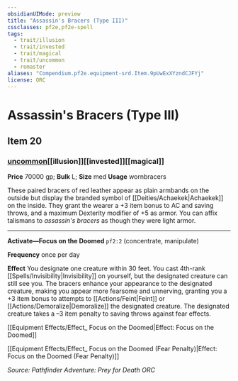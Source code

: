 ```yaml
---
obsidianUIMode: preview
title: "Assassin's Bracers (Type III)"
cssclasses: pf2e,pf2e-spell
tags:
  - trait/illusion
  - trait/invested
  - trait/magical
  - trait/uncommon
  - remaster
aliases: "Compendium.pf2e.equipment-srd.Item.9pUwExXYzndCJFYj"
license: ORC
---
```

# Assassin's Bracers (Type III)
## Item 20
### [uncommon](uncommon "Uncommon Rarity Trait")[[illusion]][[invested]][[magical]]


**Price** 70000 gp; 
**Bulk** L; **Size** med
**Usage** wornbracers

These paired bracers of red leather appear as plain armbands on the outside but display the branded symbol of [[Deities/Achaekek|Achaekek]] on the inside. They grant the wearer a +3 item bonus to AC and saving throws, and a maximum Dexterity modifier of +5 as armor. You can affix talismans to _assassin's bracers_ as though they were light armor.

* * *

**Activate—Focus on the Doomed** `pf2:2` (concentrate, manipulate)

**Frequency** once per day

**Effect** You designate one creature within 30 feet. You cast 4th-rank [[Spells/Invisibility|Invisibility]] on yourself, but the designated creature can still see you. The bracers enhance your appearance to the designated creature, making you appear more fearsome and unnerving, granting you a +3 item bonus to attempts to [[Actions/Feint|Feint]] or [[Actions/Demoralize|Demoralize]] the designated creature. The designated creature takes a –3 item penalty to saving throws against fear effects.

[[Equipment Effects/Effect_ Focus on the Doomed|Effect: Focus on the Doomed]]

[[Equipment Effects/Effect_ Focus on the Doomed (Fear Penalty)|Effect: Focus on the Doomed (Fear Penalty)]]

*Source: Pathfinder Adventure: Prey for Death*
*ORC*